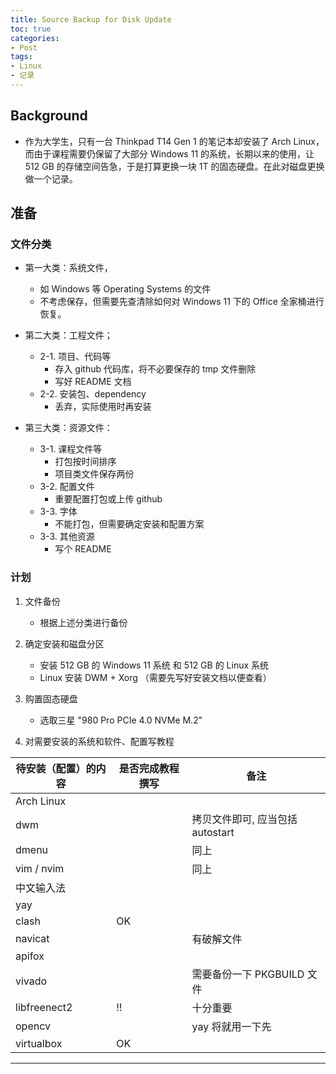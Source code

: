```yaml
---
title: Source Backup for Disk Update
toc: true
categories:
- Post
tags:
- Linux
- 记录
---
```


## Background

* 作为大学生，只有一台 Thinkpad T14 Gen 1 的笔记本却安装了 Arch Linux，而由于课程需要仍保留了大部分 Windows 11 的系统，长期以来的使用，让 512 GB 的存储空间告急，于是打算更换一块 1T 的固态硬盘。在此对磁盘更换做一个记录。

## 准备

### 文件分类
* 第一大类：系统文件，
    * 如 Windows 等 Operating Systems 的文件
    * 不考虑保存，但需要先查清除如何对 Windows 11 下的 Office 全家桶进行恢复。

* 第二大类：工程文件；
    * 2-1. 项目、代码等
        * 存入 github 代码库，将不必要保存的 tmp 文件删除
        * 写好 README 文档
    * 2-2. 安装包、dependency
        * 丢弃，实际使用时再安装

* 第三大类：资源文件：
    * 3-1. 课程文件等
        * 打包按时间排序
        * 项目类文件保存两份
    * 3-2. 配置文件
        * 重要配置打包或上传 github 
    * 3-3. 字体
        * 不能打包，但需要确定安装和配置方案
    * 3-3. 其他资源
        * 写个 README

### 计划

1. 文件备份
    * 根据上述分类进行备份

2. 确定安装和磁盘分区
    * 安装 512 GB 的 Windows 11 系统 和 512 GB 的 Linux 系统 
    * Linux 安装 DWM + Xorg （需要先写好安装文档以便查看）

3. 购置固态硬盘
    * 选取三星 "980 Pro PCIe 4.0 NVMe M.2"

4. 对需要安装的系统和软件、配置写教程

| 待安装（配置）的内容 | 是否完成教程撰写 | 备注                             |
|----------------------|------------------|----------------------------------|
| Arch Linux           |                  |                                  |
| dwm                  |                  | 拷贝文件即可, 应当包括 autostart |
| dmenu                |                  | 同上                             |
| vim / nvim           |                  | 同上                             |
| 中文输入法           |                  |                                  |
| yay                  |                  |                                  |
| clash                | OK               |                                  |
| navicat              |                  | 有破解文件                       |
| apifox               |                  |                                  |
| vivado               |                  | 需要备份一下 PKGBUILD 文件       |
| libfreenect2         | !!               | 十分重要                         |
| opencv               |                  | yay 将就用一下先                 |
| virtualbox           | OK               | 

---





